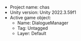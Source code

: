 <!-- UNITY CODE ASSIST INSTRUCTIONS START -->
- Project name: chas
- Unity version: Unity 2022.3.59f1
- Active game object:
  - Name: DialogueManager
  - Tag: Untagged
  - Layer: Default
<!-- UNITY CODE ASSIST INSTRUCTIONS END -->